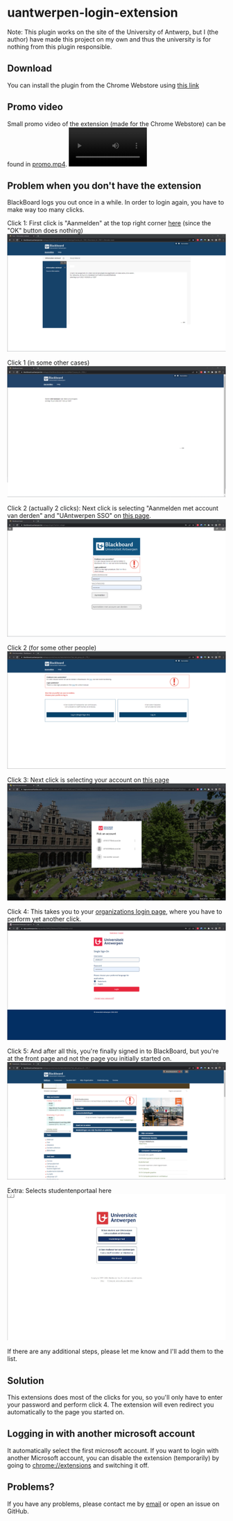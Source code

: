 # uantwerpen-login-extension
Note: This plugin works on the site of the University of Antwerp, but I (the author) have made this project on my own and thus the university is for nothing from this plugin responsible. 

## Download
You can install the plugin from the Chrome Webstore using [this link](https://chrome.google.com/webstore/detail/uantwerpen-login/gcgaojpamgfhhaojdhfbjbagpajeddnd)
## Promo video
Small promo video of the extension (made for the Chrome Webstore) can be found in [promo.mp4](promo.mp4).
<video src='promo.mp4' width=180/></video>

## Problem when you don't have the extension
BlackBoard logs you out once in a while. In order to login again, you have to make way too many clicks. 

Click 1: First click is "Aanmelden" at the top right corner [here](https://blackboard.uantwerpen.be/webapps/blackboard/content/listContent.jsp?course_id=_1945_1&content_id=_39611_1&mode=reset) (since the "OK" button does nothing)
![](img/blackboard.png)

Click 1 (in some other cases)
![](img/blackboard2.png)

Click 2 (actually 2 clicks): Next click is selecting "Aanmelden met account van derden" and "UAntwerpen SSO" on [this page](https://blackboard.uantwerpen.be/webapps/login/?action=relogin). 
![](img/relogin.png)

Click 2 (for some other people)
![](img/choose.png)

Click 3: Next click is selecting your account on [this page](https://login.microsoftonline.com/792e08fb-2d54-4a8e-af72-202548136ef6/saml2?SAMLRequest=nZJBb9swDIX%2FiqG7LFt2EkeIU2QLihXo0KB2d9gloG26UWdLmShn27%2Bv6yRYd%2BlhFwGCHvnx8Wl187vvghM60tbkLA4jFqCpbaPNc86eyluesZv1iqDv5FFtBn8wj%2FhzQPLBWGhInV9yNjijLJAmZaBHUr5WxebrvZJhpI7OelvbjgUbInR%2BRH22hoYeXYHupGt8erzP2cH7Iykhqg7qH5UF14QDGP8L3RFNWKGAEc%2FfgGI6iuJBQKeBxF7Gch%2BzYDvOpQ34ycu1XWeftQl7XTtLtvXWdNpgWNteLJYSo6ytuGxmKU8hQw7tQnIZyVmaxckc2%2FmEkiy4ta7GyX%2FOWugIWXC3zRkskhQOzUsNGQDEs0ou25c2rXSVzJPDqKEdEOkT%2Fq0iGvDOkB%2Bt5WxESR7NeZSW8UIlmZJZmCyz7yzYXZb2SZtzGB9tuDqLSH0pyx3fPRQlC75dQx0F7BKhmujufXYfN4ZrYGz9P%2FGg8dr%2F4boRbx33m%2B1KvJ9jfbn%2B%2B7PWrw%3D%3D&SigAlg=http%3A%2F%2Fwww.w3.org%2F2001%2F04%2Fxmldsig-more%23rsa-sha256&Signature=IavgGLDMvjd%2FCWPlWvYCHaddLp3YISJI%2B3Q4x5FhFHb6KDnMlCTYzAIB1ZHfoV%2BzrRwJJsxhtAk50dRxGFJTBrS4E9RORY9QOb0eqbHEW6tWvA9tkhIaR9hyjeTPNSANaSsCg85dmyyuuyidqOcsdY%2BVnjUcoBjvWo6rpdBtMsOVWyF5z%2Ba0mHj0f7RgYAZWHqhxDZuOzYTSNe14%2FVaCtbzJEREVVP3CvkyEiVh1WEsGMH6342tTWm7E%2FL9x1ZZETrcMkPzTBet7PfoxlwJFdBklUXhc%2FAXTcrF1KEFFg0TIL6tcR0Fh%2FFUVfM%2FTilF9mf3VVFCDYixfVLna4Ia3WQ%3D%3D&sso_reload=true)
![](img/microsoft.png)

Click 4: This takes you to your [organizations login page](https://idpx.uantwerpen.be/idp/profile/SAML2/Redirect/SSO?execution=e1s2), where you have to perform yet another click. 
![](img/uantwerp.png)

Click 5: And after all this, you're finally signed in to BlackBoard, but you're at the front page and not the page you initially started on.
![](img/frontpage.png)

Extra: Selects studentenportaal here
![](img/blackboard-studentenportaal.jpg)

If there are any additional steps, please let me know and I'll add them to the list.

## Solution
This extensions does most of the clicks for you, so you'll only have to enter your password and perform click 4. The extension will even redirect you automatically to the page you started on.

## Logging in with another microsoft account
It automatically select the first microsoft account. If you want to login with another Microsoft account, you can disable the extension (temporarily) by going to [chrome://extensions](chrome://extensions) and switching it off.

## Problems? 
If you have any problems, please contact me by [email](mailto:arno.deceuninck@student.uantwerpen.be) or open an issue on GitHub. 
